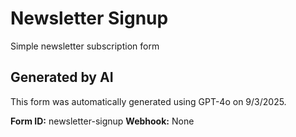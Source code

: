 # Newsletter Signup

Simple newsletter subscription form

## Generated by AI

This form was automatically generated using GPT-4o on 9/3/2025.

**Form ID:** newsletter-signup
**Webhook:** None
